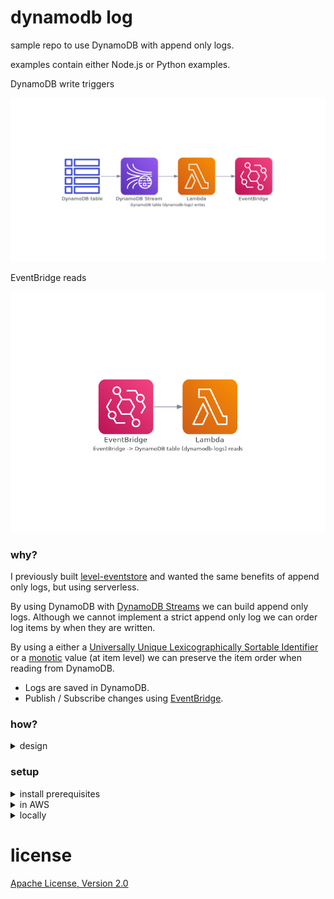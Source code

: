 # dynamodb log

sample repo to use DynamoDB with append only logs.

examples contain either Node.js or Python examples.

DynamoDB write triggers

![DynamoDB table(dynamodb-logs) writes][writes]

EventBridge reads

![EventBridge DynamoDB table (dynamodb-logs) reads][reads]

### why?

I previously built [level-eventstore] and wanted the same benefits of append only logs, but using serverless.

By using DynamoDB with [DynamoDB Streams] we can build append only logs.
Although we cannot implement a strict append only log we can order log items by when they are written.

By using a either a [Universally Unique Lexicographically Sortable Identifier] or a [monotic] value (at item level) we can preserve the item order when reading from DynamoDB.

- Logs are saved in DynamoDB.
- Publish / Subscribe changes using [EventBridge].

### how?

<details>
  <summary>design</summary>

### writing to DynamoDB

example payload written to DynamoDB

```json
{
  "pk": "users#12#stream",
  "sk": "1610121906-rnd",
  "type": "create",
  "log": "users",
  "payload": {
    "id": "12",
    "email": "test@example.com"
  }
}
```

- pk (partition key) is `log name#id#stream`
- sk (sort key) should be a [lexicographic] [monotic] value, our suggestion would be to use [ulid] for the sort key.
- type is the name of the event useful for event handlers.
- log name of log.
- payload should contain the id and any optional extra fields.

When items are written to DynamoDB they are written to the DynamoDB stream for the shard they belong to in the order they are written.

The lambda is then triggered which will publish the changed keys to [EventBridge].

### example lambda triggers

- [Node.js lambda trigger](./src/trigger.js)
- [Python lambda trigger](./src/trigger.py)

### example event handlers triggered by EventBridge

- [Node.js event handler example](./src/handler.js)
- [Python event handler example](./src/handler.py)

</details>

### setup

<details>
  <summary>install prerequisites</summary>

### only required if using python

- [python 3.8.6](https://www.python.org/downloads/release/python-386)
- [virtualenv](https://virtualenv.pypa.io/en/latest/installation.html)

### required to run locally in offline mode and for linting

- [docker](https://www.docker.io)
- [docker-compose](https://docs.docker.com/compose)

### required (serverless framework and tools)

- [nodejs](https://nodejs.org)

</details>

<details>
  <summary>in AWS</summary>

export AWS credentials before running `cli.sh`

### Node.js

```sh
npm i
./cli.sh
npx sls -c serverless-node.yml deploy
```

### Python

```sh
npm i
./cli.sh
rm -rf venv
virtualenv venv
. venv/bin/activate
pip3 install -r requirements.txt
npx sls -c serverless-python.yml deploy
rm -rf venv
```

Query DynamoDB

```sh
./cli.sh
npx dynamodb-query-cli \
  --region us-east-1
```

</details>

<details>
  <summary>locally</summary>

```sh
docker-compose up -d
npx sls --stage=local -c dynamodb.local.yml dynamodb migrate
```

### Node.js

```sh
npx sls --stage=local -c serverless-node.yml offline start
```

### Python

```sh
virtualenv venv
. venv/bin/activate
pip3 install -r requirements.txt
npx sls --stage=local -c serverless-python.yml offline start
```

Add item using aws cli

```sh
./cli.sh
export AWS_ACCESS_KEY_ID=x
export AWS_SECRET_ACCESS_KEY=x
export AWS_DEFAULT_REGION=us-east-1
aws dynamodb put-item \
  --table-name local-dynamodb-logs \
  --item """
  {
    \"pk\": { \"S\": \"users#12#stream\" },
    \"sk\": { \"S\": \"$(date '+%s')\" },
    \"type\": { \"S\": \"create\" },
    \"log\": { \"S\": \"users\" },
    \"payload\": { \"M\": {
      \"id\": { \"S\": \"12\"},
      \"email\": { \"S\": \"test@example.com\"}
    }}
  }""" \
  --endpoint http://localhost:8000
```

Query DynamoDB

```sh
./cli.sh
npx dynamodb-query-cli \
  --region us-east-1 \
  --endpoint http://localhost:8000
```

```sh
docker-compose down
```

</details>

# license

[Apache License, Version 2.0](LICENSE)

[writes]: ./diagrams/writes.png
[reads]: ./diagrams/reads.png
[eventbridge]: https://aws.amazon.com/eventbridge/
[level-eventstore]: https://github.com/JamesKyburz/level-eventstore
[dynamodb streams]: https://docs.aws.amazon.com/amazondynamodb/latest/developerguide/Streams.html
[universally unique lexicographically sortable identifier]: https://github.com/ulid/spec
[monotic]: https://en.wikipedia.org/wiki/Monotonic_function
[lexicographic]: https://en.wikipedia.org/wiki/Lexicographic_order
[ulid]: https://github.com/ulid/spec
